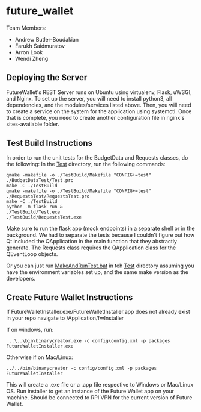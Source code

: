 # future_wallet

Team Members:
  * Andrew Butler-Boudakian
  * Farukh Saidmuratov 
  * Arron Look
  * Wendi Zheng

## Deploying the Server
FutureWallet's REST Server runs on Ubuntu using virtualenv, Flask, uWSGI, and Nginx.
To set up the server, you will need to install python3, all dependencies, and the modules/services listed above.
Then, you will need to create a service on the system for the application using systemctl.
Once that is complete, you need to create another configuration file in nginx's sites-available folder.

## Test Build Instructions
In order to run the unit tests for the BudgetData and Requests classes, do the following:
In the [Test](./Application/Test) directory, run the following commands:
```
qmake -makefile -o ./TestBuild/Makefile "CONFIG+=test" ./BudgetDataTest/Test.pro
make -C ./TestBuild
qmake -makefile -o ./TestBuild/Makefile "CONFIG+=test" ./RequestsTest/RequestsTest.pro
make -C ./TestBuild
python -m flask run &
./TestBuild/Test.exe
./TestBuild/RequestsTest.exe
```
Make sure to run the flask app (mock endpoints) in a separate shell or in the background.
We had to separate the tests because I couldn't figure out how Qt included the QApplication in the main function that they abstractly generate. The Requests class requires the QApplication class for the QEventLoop objects.

Or you can just run [MakeAndRunTest.bat](./Application/Test/MakeAndRunTest.bat) in teh [Test](./Application/Test) directory assuming you have the environment variables set up, and the same make version as the developers.

[//]: # (For Windows User dev team, make is C:\Qt\Tools\mingw730_64\bin\mingw32-make.exe)

## Create Future Wallet Instructions

If FutureWalletInstaller.exe/FutureWalletInstaller.app does not already exist in your repo navigate to /Application/fwInstaller

If on windows, run:

```
 ..\..\bin\binarycreator.exe -c config\config.xml -p packages FutureWalletInstaller.exe
 ```

Otherwise if on Mac/Linux: 

```
../../bin/binarycreator -c config/config.xml -p packages FutureWalletInstaller
```

This will create a .exe file or a .app file respective to Windows or Mac/Linux OS. Run installer to get an instance of the Future Wallet app on your machine. Should be connected to RPI VPN for the current version of Future Wallet.
